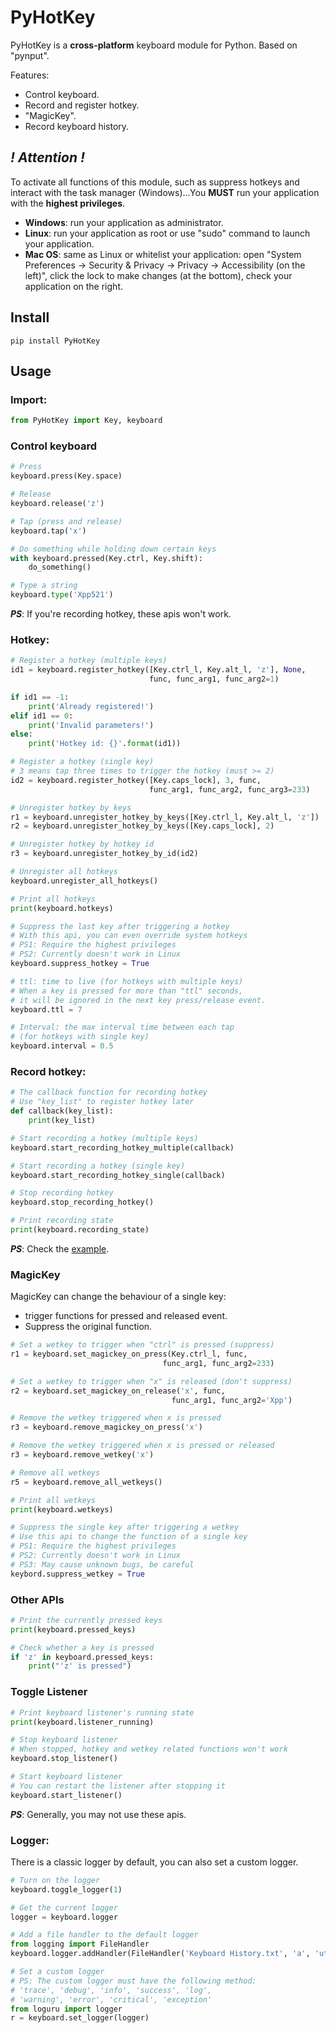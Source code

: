 # PyHotKey
PyHotKey is a **cross-platform** keyboard module for Python. Based on "pynput".

Features:
- Control keyboard.
- Record and register hotkey.
- "MagicKey".
- Record keyboard history.

## ***! Attention !***
To activate all functions of this module, such as suppress hotkeys and interact with the task manager (Windows)...You **MUST** run your application with the **highest privileges**.
- **Windows**: run your application as administrator.
- **Linux**: run your application as root or use "sudo" command to launch your application.
- **Mac OS**: same as Linux or whitelist your application: open "System Preferences -> Security & Privacy -> Privacy -> Accessibility (on the left)", click the lock to make changes (at the bottom), check your application on the right.

## Install
```
pip install PyHotKey
```

## Usage
### Import:
```python
from PyHotKey import Key, keyboard
```

### Control keyboard
```python
# Press
keyboard.press(Key.space)

# Release
keyboard.release('z')

# Tap (press and release)
keyboard.tap('x')

# Do something while holding down certain keys
with keyboard.pressed(Key.ctrl, Key.shift):
    do_something()

# Type a string
keyboard.type('Xpp521')
```
***PS***: If you're recording hotkey, these apis won't work.

### Hotkey:
```python
# Register a hotkey (multiple keys)
id1 = keyboard.register_hotkey([Key.ctrl_l, Key.alt_l, 'z'], None,
                               func, func_arg1, func_arg2=1)

if id1 == -1:
    print('Already registered!')
elif id1 == 0:
    print('Invalid parameters!')
else:
    print('Hotkey id: {}'.format(id1))

# Register a hotkey (single key)
# 3 means tap three times to trigger the hotkey (must >= 2)
id2 = keyboard.register_hotkey([Key.caps_lock], 3, func,
                               func_arg1, func_arg2, func_arg3=233)

# Unregister hotkey by keys
r1 = keyboard.unregister_hotkey_by_keys([Key.ctrl_l, Key.alt_l, 'z'])
r2 = keyboard.unregister_hotkey_by_keys([Key.caps_lock], 2)

# Unregister hotkey by hotkey id
r3 = keyboard.unregister_hotkey_by_id(id2)

# Unregister all hotkeys
keyboard.unregister_all_hotkeys()

# Print all hotkeys
print(keyboard.hotkeys)

# Suppress the last key after triggering a hotkey
# With this api, you can even override system hotkeys
# PS1: Require the highest privileges
# PS2: Currently doesn't work in Linux
keyboard.suppress_hotkey = True

# ttl: time to live (for hotkeys with multiple keys)
# When a key is pressed for more than "ttl" seconds,
# it will be ignored in the next key press/release event.
keyboard.ttl = 7

# Interval: the max interval time between each tap
# (for hotkeys with single key)
keyboard.interval = 0.5
```

### Record hotkey:
```python
# The callback function for recording hotkey
# Use "key_list" to register hotkey later
def callback(key_list):
    print(key_list)

# Start recording a hotkey (multiple keys)
keyboard.start_recording_hotkey_multiple(callback)

# Start recording a hotkey (single key)
keyboard.start_recording_hotkey_single(callback)

# Stop recording hotkey
keyboard.stop_recording_hotkey()

# Print recording state
print(keyboard.recording_state)
```
***PS***: Check the [example](https://github.com/Xpp521/PyHotKey/tree/master/examples).

### MagicKey
MagicKey can change the behaviour of a single key:
- trigger functions for pressed and released event.
- Suppress the original function.
```python
# Set a wetkey to trigger when "ctrl" is pressed (suppress)
r1 = keyboard.set_magickey_on_press(Key.ctrl_l, func,
                                  func_arg1, func_arg2=233)

# Set a wetkey to trigger when "x" is released (don't suppress)
r2 = keyboard.set_magickey_on_release('x', func,
                                    func_arg1, func_arg2='Xpp')

# Remove the wetkey triggered when x is pressed
r3 = keyboard.remove_magickey_on_press('x')

# Remove the wetkey triggered when x is pressed or released
r3 = keyboard.remove_wetkey('x')

# Remove all wetkeys
r5 = keyboard.remove_all_wetkeys()

# Print all wetkeys
print(keyboard.wetkeys)

# Suppress the single key after triggering a wetkey
# Use this api to change the function of a single key
# PS1: Require the highest privileges
# PS2: Currently doesn't work in Linux
# PS3: May cause unknown bugs, be careful
keybord.suppress_wetkey = True
```

### Other APIs
```python
# Print the currently pressed keys
print(keyboard.pressed_keys)

# Check whether a key is pressed
if 'z' in keyboard.pressed_keys:
    print("'z' is pressed")
```

### Toggle Listener
```python
# Print keyboard listener's running state
print(keyboard.listener_running)

# Stop keyboard listener
# When stopped, hotkey and wetkey related functions won't work
keyboard.stop_listener()

# Start keyboard listener
# You can restart the listener after stopping it
keyboard.start_listener()
```
***PS***: Generally, you may not use these apis.

### Logger:
There is a classic logger by default, you can also set a custom logger.
```python
# Turn on the logger
keyboard.toggle_logger(1)

# Get the current logger
logger = keyboard.logger

# Add a file handler to the default logger
from logging import FileHandler
keyboard.logger.addHandler(FileHandler('Keyboard History.txt', 'a', 'utf-8'))

# Set a custom logger
# PS: The custom logger must have the following method:
# 'trace', 'debug', 'info', 'success', 'log',
# 'warning', 'error', 'critical', 'exception'
from loguru import logger
r = keyboard.set_logger(logger)
```
